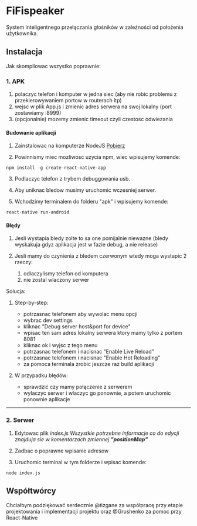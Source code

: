 # FiFispeaker
System inteligentnego przełączania głośników w zależności od położenia użytkownika.

## Instalacja
Jak skompilowac wszystko poprawnie:

### 1. APK

1. polaczyc telefon i komputer w jedna siec (aby nie robic problemu z przekierowywaniem portow w routerach itp)
2. wejsc w plik App.js i zmienic adres serwera na swoj lokalny (port zostawiamy :8999)
3. (opcjonalnie) mozemy zmienic timeout czyli czestosc odwiezania

#### Budowanie aplikacji
1. Zainstalowac na komputerze NodeJS [Pobierz](https://nodejs.org/en/download/)

2. Powinnismy miec mozliwosc uzycia npm, wiec wpisujemy komende:
```
npm install -g create-react-native-app
```

3. Podlaczyc telefon z trybem debuggowania usb.

4. Aby uniknac bledow musimy uruchomic wczesniej serwer.

5. Wchodzimy terminalem do folderu "apk" i wpisujemy komende:
```
react-native run-android
```
#### Błędy
1. Jesli wystapia bledy zolte to sa one pomijalnie niewazne (bledy wyskakuja gdyz aplikacja jest w fazie debug, a nie release)

2. Jesli mamy do czynienia z bledem czerwonym wtedy moga wystapic 2 rzeczy:
 	1) odlaczylismy telefon od komputera
	2) nie zostal wlaczony serwer

Solucja: 
1. Step-by-step:
	- potrzasnac telefonem aby wywolac menu opcji
	- wybrac dev settings
	- kliknac "Debug server host&port for device"
	- wpisac ten sam adres lokalny serwera ktory mamy tylko z portem 8081
	- kliknac ok i wyjsc z tego menu
	- potrzasnac telefonem i nacisnac "Enable Live Reload"
	- potrzasnac telefonem i nacisnac "Enable Hot Reloading"
	- za pomoca terminala zrobic jeszcze raz build aplikacji

1. W przypadku błędów:
	- sprawdzić czy mamy połączenie z serwerem
	- wylaczyc serwer i wlaczyc go ponownie, a potem uruchomic ponownie aplikacje

--------------

### 2. Serwer

1. Edytowac plik _index.js_
	_Wszystkie potrzebne informacje co do edycji znajduja sie w komentarzach zmiennej **"positionMap"**_

2. Zadbac o poprawne wpisanie adresow 

3. Uruchomic terminal w tym folderze i wpisac komende:
```
node index.js
```
## Współtwórcy

Chciałbym podziękować serdecznie @tizgane za współpracę przy etapie projektowania i implementacji projektu oraz @Grushenko za pomoc przy React-Native
